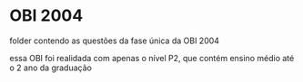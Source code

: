 # OBI 2004

folder contendo as questões da fase única da OBI 2004

essa OBI foi realidada com apenas o nível P2, que contém ensino médio até o 2 ano da graduação
